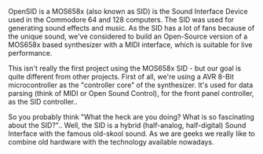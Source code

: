 OpenSID is a MOS658x (also known as SID) is the Sound Interface Device used in the Commodore 64 and 128 computers.
The SID was used for generating sound effects and music. As the SID has a lot of fans because of the
unique sound, we've considered to build an Open-Source version of a MOS658x based synthesizer with a MIDI interface,
which is suitable for live performance.

This isn't really the first project using the MOS658x SID - but our goal is quite different from other projects.
First of all, we're using a AVR 8-Bit microcontroller as the "controller core" of the synthesizer. It's used
for data parsing (think of MIDI or Open Sound Control), for the front panel controller, as the SID controller..

So you probably think "What the heck are you doing? What is so fascinating about the SID?"..
Well, the SID is a hybrid (half-analog, half-digital) Sound Interface with the famous old-skool sound.
As we are geeks we really like to combine old hardware with the technology available nowadays. 
